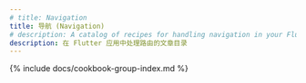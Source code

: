 ```yaml
---
# title: Navigation
title: 导航 (Navigation)
# description: A catalog of recipes for handling navigation in your Flutter app.
description: 在 Flutter 应用中处理路由的文章目录
---
```


{% include docs/cookbook-group-index.md %}
